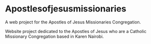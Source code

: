 # Apostlesofjesusmissionaries
A web project for the Apostles of Jesus Missionaries Congregation.

Website project dedicated to the Apostles of Jesus who are a Catholic Missionary Congregation based in Karen Nairobi.


